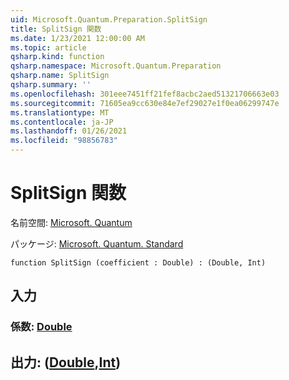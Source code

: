 ```yaml
---
uid: Microsoft.Quantum.Preparation.SplitSign
title: SplitSign 関数
ms.date: 1/23/2021 12:00:00 AM
ms.topic: article
qsharp.kind: function
qsharp.namespace: Microsoft.Quantum.Preparation
qsharp.name: SplitSign
qsharp.summary: ''
ms.openlocfilehash: 301eee7451ff21fef8acbc2aed51321706663e03
ms.sourcegitcommit: 71605ea9cc630e84e7ef29027e1f0ea06299747e
ms.translationtype: MT
ms.contentlocale: ja-JP
ms.lasthandoff: 01/26/2021
ms.locfileid: "98856783"
---
```

# <a name="splitsign-function"></a>SplitSign 関数

名前空間: [Microsoft. Quantum](xref:Microsoft.Quantum.Preparation)

パッケージ: [Microsoft. Quantum. Standard](https://nuget.org/packages/Microsoft.Quantum.Standard)




```qsharp
function SplitSign (coefficient : Double) : (Double, Int)
```


## <a name="input"></a>入力

### <a name="coefficient--double"></a>係数: [Double](xref:microsoft.quantum.lang-ref.double)





## <a name="output--doubleint"></a>出力: ([Double](xref:microsoft.quantum.lang-ref.double),[Int](xref:microsoft.quantum.lang-ref.int))

